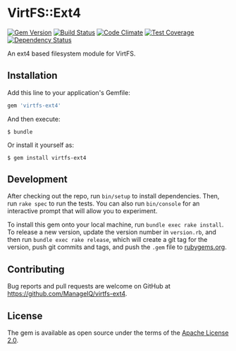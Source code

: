 # VirtFS::Ext4

[![Gem Version](https://badge.fury.io/rb/virtfs-ext4.svg)](http://badge.fury.io/rb/virtfs-ext4)
[![Build Status](https://travis-ci.org/ManageIQ/virtfs-ext4.svg)](https://travis-ci.org/ManageIQ/virtfs-ext4)
[![Code Climate](https://codeclimate.com/github/ManageIQ/virtfs-ext4.svg)](https://codeclimate.com/github/ManageIQ/virtfs-ext4)
[![Test Coverage](https://codeclimate.com/github/ManageIQ/virtfs-ext4/badges/coverage.svg)](https://codeclimate.com/github/ManageIQ/virtfs-ext4/coverage)
[![Dependency Status](https://gemnasium.com/ManageIQ/virtfs-ext4.svg)](https://gemnasium.com/ManageIQ/virtfs-ext4)

An ext4 based filesystem module for VirtFS.

## Installation

Add this line to your application's Gemfile:

```ruby
gem 'virtfs-ext4'
```

And then execute:

    $ bundle

Or install it yourself as:

    $ gem install virtfs-ext4

## Development

After checking out the repo, run `bin/setup` to install dependencies. Then, run `rake spec` to run the tests. You can also run `bin/console` for an interactive prompt that will allow you to experiment.

To install this gem onto your local machine, run `bundle exec rake install`. To release a new version, update the version number in `version.rb`, and then run `bundle exec rake release`, which will create a git tag for the version, push git commits and tags, and push the `.gem` file to [rubygems.org](https://rubygems.org).

## Contributing

Bug reports and pull requests are welcome on GitHub at https://github.com/ManageIQ/virtfs-ext4.

## License

The gem is available as open source under the terms of the [Apache License 2.0](LICENSE.txt).

